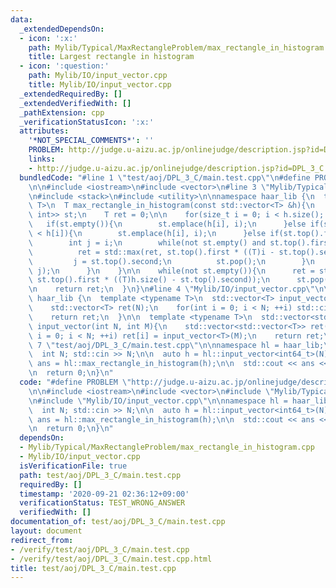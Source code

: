 ```yaml
---
data:
  _extendedDependsOn:
  - icon: ':x:'
    path: Mylib/Typical/MaxRectangleProblem/max_rectangle_in_histogram.cpp
    title: Largest rectangle in histogram
  - icon: ':question:'
    path: Mylib/IO/input_vector.cpp
    title: Mylib/IO/input_vector.cpp
  _extendedRequiredBy: []
  _extendedVerifiedWith: []
  _pathExtension: cpp
  _verificationStatusIcon: ':x:'
  attributes:
    '*NOT_SPECIAL_COMMENTS*': ''
    PROBLEM: http://judge.u-aizu.ac.jp/onlinejudge/description.jsp?id=DPL_3_C
    links:
    - http://judge.u-aizu.ac.jp/onlinejudge/description.jsp?id=DPL_3_C
  bundledCode: "#line 1 \"test/aoj/DPL_3_C/main.test.cpp\"\n#define PROBLEM \"http://judge.u-aizu.ac.jp/onlinejudge/description.jsp?id=DPL_3_C\"\
    \n\n#include <iostream>\n#include <vector>\n#line 3 \"Mylib/Typical/MaxRectangleProblem/max_rectangle_in_histogram.cpp\"\
    \n#include <stack>\n#include <utility>\n\nnamespace haar_lib {\n  template <typename\
    \ T>\n  T max_rectangle_in_histogram(const std::vector<T> &h){\n    std::stack<std::pair<T,\
    \ int>> st;\n    T ret = 0;\n\n    for(size_t i = 0; i < h.size(); ++i){\n   \
    \   if(st.empty()){\n        st.emplace(h[i], i);\n      }else if(st.top().first\
    \ < h[i]){\n        st.emplace(h[i], i);\n      }else if(st.top().first > h[i]){\n\
    \        int j = i;\n        while(not st.empty() and st.top().first > h[i]){\n\
    \          ret = std::max(ret, st.top().first * ((T)i - st.top().second));\n \
    \         j = st.top().second;\n          st.pop();\n        }\n        st.emplace(h[i],\
    \ j);\n      }\n    }\n\n    while(not st.empty()){\n      ret = std::max(ret,\
    \ st.top().first * ((T)h.size() - st.top().second));\n      st.pop();\n    }\n\
    \n    return ret;\n  }\n}\n#line 4 \"Mylib/IO/input_vector.cpp\"\n\nnamespace\
    \ haar_lib {\n  template <typename T>\n  std::vector<T> input_vector(int N){\n\
    \    std::vector<T> ret(N);\n    for(int i = 0; i < N; ++i) std::cin >> ret[i];\n\
    \    return ret;\n  }\n\n  template <typename T>\n  std::vector<std::vector<T>>\
    \ input_vector(int N, int M){\n    std::vector<std::vector<T>> ret(N);\n    for(int\
    \ i = 0; i < N; ++i) ret[i] = input_vector<T>(M);\n    return ret;\n  }\n}\n#line\
    \ 7 \"test/aoj/DPL_3_C/main.test.cpp\"\n\nnamespace hl = haar_lib;\n\nint main(){\n\
    \  int N; std::cin >> N;\n\n  auto h = hl::input_vector<int64_t>(N);\n\n  auto\
    \ ans = hl::max_rectangle_in_histogram(h);\n\n  std::cout << ans << std::endl;\n\
    \n  return 0;\n}\n"
  code: "#define PROBLEM \"http://judge.u-aizu.ac.jp/onlinejudge/description.jsp?id=DPL_3_C\"\
    \n\n#include <iostream>\n#include <vector>\n#include \"Mylib/Typical/MaxRectangleProblem/max_rectangle_in_histogram.cpp\"\
    \n#include \"Mylib/IO/input_vector.cpp\"\n\nnamespace hl = haar_lib;\n\nint main(){\n\
    \  int N; std::cin >> N;\n\n  auto h = hl::input_vector<int64_t>(N);\n\n  auto\
    \ ans = hl::max_rectangle_in_histogram(h);\n\n  std::cout << ans << std::endl;\n\
    \n  return 0;\n}\n"
  dependsOn:
  - Mylib/Typical/MaxRectangleProblem/max_rectangle_in_histogram.cpp
  - Mylib/IO/input_vector.cpp
  isVerificationFile: true
  path: test/aoj/DPL_3_C/main.test.cpp
  requiredBy: []
  timestamp: '2020-09-21 02:36:12+09:00'
  verificationStatus: TEST_WRONG_ANSWER
  verifiedWith: []
documentation_of: test/aoj/DPL_3_C/main.test.cpp
layout: document
redirect_from:
- /verify/test/aoj/DPL_3_C/main.test.cpp
- /verify/test/aoj/DPL_3_C/main.test.cpp.html
title: test/aoj/DPL_3_C/main.test.cpp
---
```


